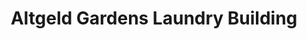 ---
title: "Altgeld Gardens Laundry Building"
url: /chicago/altgeld-gardens-laundry-building/
shop: laundry
---